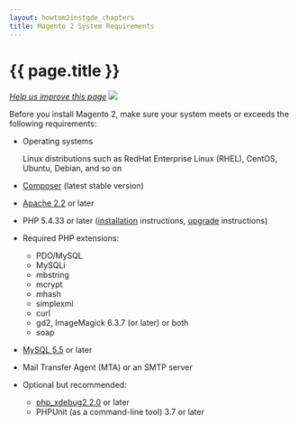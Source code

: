 ```yaml
---
layout: howtom2instgde_chapters
title: Magento 2 System Requirements
---
```


<h1 id="instgde-sys-req">{{ page.title }}</h1>

<p><a href="{{ site.githuburl }}install-gde/system-requirements.md" target="_blank"><em>Help us improve this page</em></a>&nbsp;<img src="{{ site.baseurl }}common/images/newWindow.gif"/></p>

Before you install Magento 2, make sure your system meets or exceeds the following requirements:

*	Operating systems

	Linux distributions such as RedHat Enterprise Linux (RHEL), CentOS, Ubuntu, Debian, and so on
	
*	<a href="https://getcomposer.org/download/" target="_blank">Composer</a> (latest stable version)
*	<a href="http://httpd.apache.org/download.cgi" target="_blank">Apache 2.2</a> or later
*	PHP 5.4.33 or later (<a href="http://php.net/downloads.php" target="_blank">installation</a> instructions, <a href="http://phpave.com/upgrade-php-5-3-php-5-5-ubuntu-12-04-lts/" target="_blank">upgrade</a> instructions)
*	Required PHP extensions:

	*	PDO/MySQL
	*	MySQLi
	*	mbstring
	*	mcrypt
	*	mhash
	*	simplexml
	*	curl
	*	gd2, ImageMagick 6.3.7 (or later) or both
	*	soap
	
*	<a href="http://dev.mysql.com/doc/refman/5.5/en/installing.html" target="_blank">MySQL 5.5</a> or later
*	Mail Transfer Agent (MTA) or an SMTP server
*	Optional but recommended: 

	*	<a href="http://xdebug.org/download.php" target="_blank">php_xdebug2.2.0</a> or later
    *	PHPUnit (as a command-line tool) 3.7 or later 